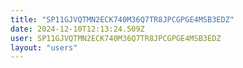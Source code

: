```yaml
---
title: "SP11GJVQTMN2ECK740M36Q7TR8JPCGPGE4MSB3EDZ"
date: 2024-12-10T12:13:24.509Z
user: SP11GJVQTMN2ECK740M36Q7TR8JPCGPGE4MSB3EDZ
layout: "users"
---
```

    
